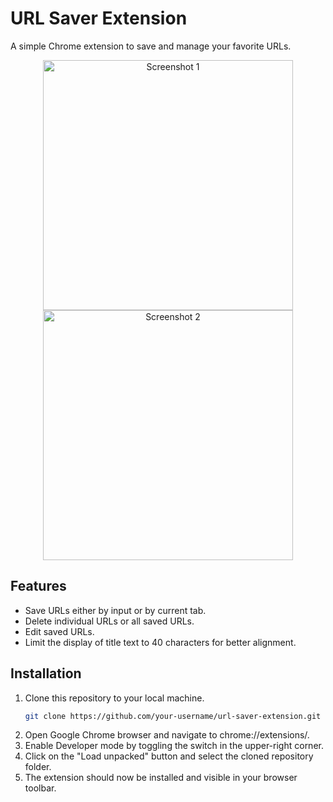 # URL Saver Extension

A simple Chrome extension to save and manage your favorite URLs.

<div align="center">
<!--   <div style="padding-right: 20px;"> -->
    <img src="https://github.com/ritikkumar-agrawal/LinksTracker/assets/97500129/111b8d11-0768-4029-985a-f2406aa0d3de" alt="Screenshot 1" width="400">
<!--   </div> -->
<!--   <div style="padding-left: 20px;"> -->
    <img src="https://github.com/ritikkumar-agrawal/LinksTracker/assets/97500129/162568ff-ef0e-4e4f-9d28-252a8bd63de0" alt="Screenshot 2" width="400">
<!--   </div> -->
</div>

## Features

- Save URLs either by input or by current tab.
- Delete individual URLs or all saved URLs.
- Edit saved URLs.
- Limit the display of title text to 40 characters for better alignment.

## Installation

1. Clone this repository to your local machine.
   ```bash
   git clone https://github.com/your-username/url-saver-extension.git
2. Open Google Chrome browser and navigate to chrome://extensions/.
3. Enable Developer mode by toggling the switch in the upper-right corner.
4. Click on the "Load unpacked" button and select the cloned repository folder.
5. The extension should now be installed and visible in your browser toolbar.
